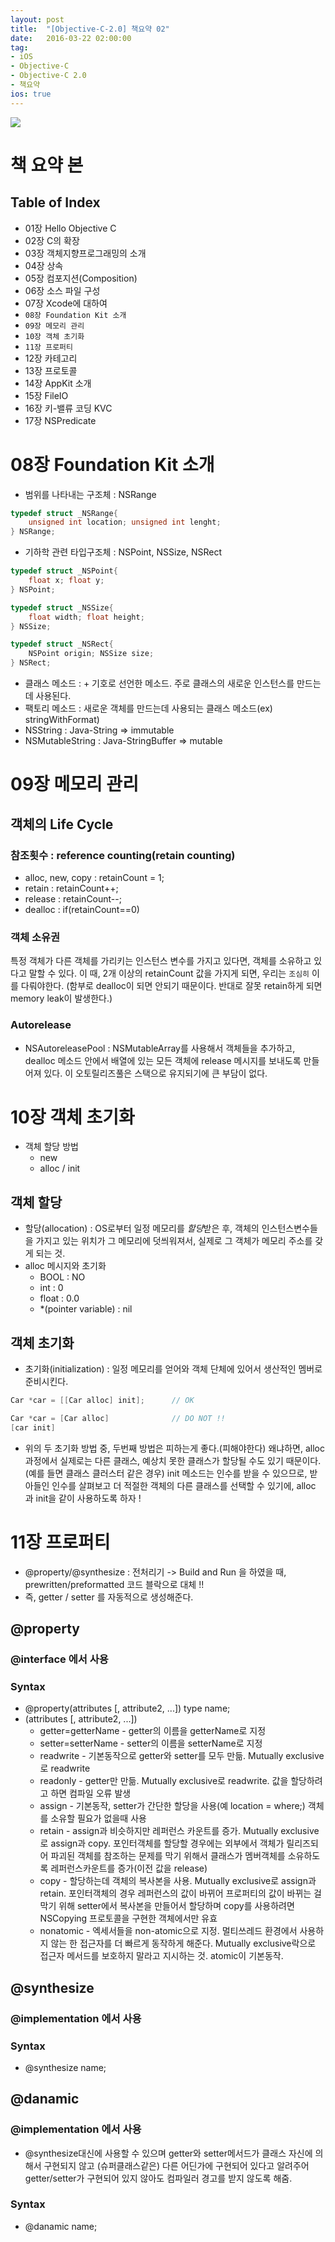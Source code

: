 ```yaml
---
layout: post
title:  "[Objective-C-2.0] 책요약 02"
date:   2016-03-22 02:00:00
tag:
- iOS
- Objective-C
- Objective-C 2.0
- 책요약
ios: true
---
```


![](https://raw.githubusercontent.com/MrKarl/MrKarl.github.io/master/assets/images/objectivec2.0/objectivec2.0.png)

# 책 요약 본
## Table of Index
- 01장 Hello Objective C
- 02장 C의 확장
- 03장 객체지향프로그래밍의 소개
- 04장 상속
- 05장 컴포지션(Composition)
- 06장 소스 파일 구성
- 07장 Xcode에 대하여
- `08장 Foundation Kit 소개`
- `09장 메모리 관리`
- `10장 객체 초기화`
- `11장 프로퍼티`
- 12장 카테고리
- 13장 프로토콜
- 14장 AppKit 소개
- 15장 FileIO
- 16장 키-밸류 코딩 KVC
- 17장 NSPredicate

# 08장 Foundation Kit 소개
- 범위를 나타내는 구조체 : NSRange

```objectivec
typedef struct _NSRange{
	unsigned int location; unsigned int lenght;
} NSRange;
```

- 기하학 관련 타입구조체 : NSPoint, NSSize, NSRect

```objectivec
typedef struct _NSPoint{
	float x; float y;
} NSPoint;

typedef struct _NSSize{
	float width; float height;
} NSSize;

typedef struct _NSRect{
	NSPoint origin; NSSize size;
} NSRect;
```

- 클래스 메소드 : + 기호로 선언한 메소드. 주로 클래스의 새로운 인스턴스를 만드는데 사용된다.
- 팩토리 메소드 : 새로운 객체를 만드는데 사용되는 클래스 메소드(ex) stringWithFormat)
- NSString : Java-String => immutable
- NSMutableString : Java-StringBuffer => mutable

# 09장 메모리 관리
## 객체의 Life Cycle
### 참조횟수 : reference counting(retain counting)
- alloc, new, copy : retainCount = 1;
- retain : retainCount++;
- release : retainCount--;
- dealloc : if(retainCount==0)

### 객체 소유권
특정 객체가 다른 객체를 가리키는 인스턴스 변수를 가지고 있다면, 객체를 소유하고 있다고 말할 수 있다. 이 때, 2개 이상의 retainCount 값을 가지게 되면, 우리는 `조심히` 이를 다뤄야한다. (함부로 dealloc이 되면 안되기 때문이다. 반대로 잘못 retain하게 되면 memory leak이 발생한다.)

### Autorelease
- NSAutoreleasePool : NSMutableArray를 사용해서 객체들을 추가하고, dealloc 메소드 안에서 배열에 있는 모든 객체에 release 메시지를 보내도록 만들어져 있다. 이 오토릴리즈풀은 스택으로 유지되기에 큰 부담이 없다.

# 10장 객체 초기화
- 객체 할당 방법
	- new
	- alloc / init
## 객체 할당
- 할당(allocation) : OS로부터 일정 메모리를 *할당*받은 후, 객체의 인스턴스변수들을 가지고 있는 위치가 그 메모리에 덧씌워져서, 실제로 그 객체가 메모리 주소를 갖게 되는 것.
- alloc 메시지와 초기화
	- BOOL : NO
	- int : 0
	- float : 0.0
	- *(pointer variable) : nil

## 객체 초기화
- 초기화(initialization) : 일정 메모리를 얻어와 객체 단체에 있어서 생산적인 멤버로 준비시킨다.

```objectivec
Car *car = [[Car alloc] init];		// OK

Car *car = [Car alloc]				// DO NOT !!
[car init]
```

- 위의 두 초기화 방법 중, 두번째 방법은 피하는게 좋다.(피해야한다) 왜냐하면, alloc 과정에서 실제로는 다른 클래스, 예상치 못한 클래스가 할당될 수도 있기 때문이다.(예를 들면 클래스 클러스터 같은 경우) init 메소드는 인수를 받을 수 있으므로, 받아들인 인수를 살펴보고 더 적절한 객체의 다른 클래스를 선택할 수 있기에, alloc 과 init을 같이 사용하도록 하자 !

# 11장 프로퍼티
- @property/@synthesize : 전처리기
	-> Build and Run 을 하였을 때, prewritten/preformatted 코드 블락으로 대체 !!
- 즉, getter / setter 를 자동적으로 생성해준다.

## @property
### @interface 에서 사용
### Syntax
- @property(attributes [, attribute2, ...]) type name;
- (attributes [, attribute2, ...])
	- getter=getterName - getter의 이름을 getterName로 지정
	- setter=setterName - setter의 이름을 setterName로 지정
	- readwrite - 기본동작으로 getter와 setter를 모두 만듦. Mutually exclusive로 readwrite
	- readonly - getter만 만듦. Mutually exclusive로 readwrite. 값을 할당하려고 하면 컴파일 오류 발생
	- assign - 기본동작, setter가 간단한 할당을 사용(예 location = where;) 객체를 소유할 필요가 없을때 사용
	- retain - assign과 비슷하지만 레퍼런스 카운트를 증가. Mutually exclusive로 assign과 copy. 포인터객체를 할당할 경우에는 외부에서 객체가 릴리즈되어 파괴된 객체를 참조하는 문제를 막기 위해서 클래스가 멤버객체를 소유하도록 레퍼런스카운트를 증가(이전 값을 release)
	- copy - 할당하는데 객체의 복사본을 사용. Mutually exclusive로 assign과 retain. 포인터객체의 경우 레퍼런스의 값이 바뀌어 프로퍼티의 값이 바뀌는 걸 막기 위해 setter에서 복사본을 만들어서 할당하며 copy를 사용하려면 NSCopying 프로토콜을 구현한 객체에서만 유효
	- nonatomic - 엑세서들을 non-atomic으로 지정. 멀티쓰레드 환경에서 사용하지 않는 한 접근자를 더 빠르게 동작하게 해준다. Mutually exclusive락으로 접근자 메서드를 보호하지 말라고 지시하는 것. atomic이 기본동작.

## @synthesize
### @implementation 에서 사용
### Syntax
- @synthesize name;

## @danamic
### @implementation 에서 사용
- @synthesize대신에 사용할 수 있으며 getter와 setter메서드가 클래스 자신에 의해서 구현되지 않고 (슈퍼클래스같은) 다른 어딘가에 구현되어 있다고 알려주어 getter/setter가 구현되어 있지 않아도 컴파일러 경고를 받지 않도록 해줌.
### Syntax
- @danamic name;
